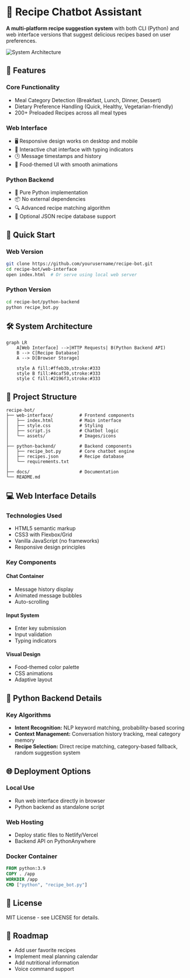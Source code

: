 # 🍳 Recipe Chatbot Assistant

**A multi-platform recipe suggestion system** with both CLI (Python) and web interface versions that suggest delicious recipes based on user preferences.

![System Architecture](https://via.placeholder.com/800x400?text=Recipe+Chatbot+System+Diagram)

## 🌟 Features

### Core Functionality
- Meal Category Detection (Breakfast, Lunch, Dinner, Dessert)
- Dietary Preference Handling (Quick, Healthy, Vegetarian-friendly)
- 200+ Preloaded Recipes across all meal types

### Web Interface
- 🖥️ Responsive design works on desktop and mobile
- 💬 Interactive chat interface with typing indicators
- 🕒 Message timestamps and history
- 🎨 Food-themed UI with smooth animations

### Python Backend
- 🐍 Pure Python implementation
- 📦 No external dependencies
- 🔍 Advanced recipe matching algorithm
- 💾 Optional JSON recipe database support

## 🚀 Quick Start

### Web Version
```bash
git clone https://github.com/yourusername/recipe-bot.git
cd recipe-bot/web-interface
open index.html  # Or serve using local web server
```

### Python Version
```bash
cd recipe-bot/python-backend
python recipe_bot.py
```

## 🛠️ System Architecture
```mermaid
graph LR
    A[Web Interface] -->|HTTP Requests| B(Python Backend API)
    B --> C[Recipe Database]
    A --> D[Browser Storage]
    
    style A fill:#ffeb3b,stroke:#333
    style B fill:#4caf50,stroke:#333
    style C fill:#2196f3,stroke:#333
```

## 📂 Project Structure
```
recipe-bot/
├── web-interface/          # Frontend components
│   ├── index.html          # Main interface
│   ├── style.css           # Styling
│   ├── script.js           # Chatbot logic
│   └── assets/             # Images/icons
│
├── python-backend/         # Backend components  
│   ├── recipe_bot.py       # Core chatbot engine
│   ├── recipes.json        # Recipe database
│   └── requirements.txt
│
├── docs/                   # Documentation
└── README.md
```

## 💻 Web Interface Details

### Technologies Used
- HTML5 semantic markup
- CSS3 with Flexbox/Grid
- Vanilla JavaScript (no frameworks)
- Responsive design principles

### Key Components

#### Chat Container
- Message history display
- Animated message bubbles
- Auto-scrolling

#### Input System
- Enter key submission
- Input validation
- Typing indicators

#### Visual Design
- Food-themed color palette
- CSS animations
- Adaptive layout

## 🐍 Python Backend Details

### Key Algorithms
- **Intent Recognition:** NLP keyword matching, probability-based scoring
- **Context Management:** Conversation history tracking, meal category memory
- **Recipe Selection:** Direct recipe matching, category-based fallback, random suggestion system

## 🌐 Deployment Options

### Local Use
- Run web interface directly in browser
- Python backend as standalone script

### Web Hosting
- Deploy static files to Netlify/Vercel
- Backend API on PythonAnywhere

### Docker Container
```dockerfile
FROM python:3.9
COPY . /app
WORKDIR /app
CMD ["python", "recipe_bot.py"]
```

## 📝 License
MIT License - see LICENSE for details.

## 🚧 Roadmap
- Add user favorite recipes
- Implement meal planning calendar
- Add nutritional information
- Voice command support
